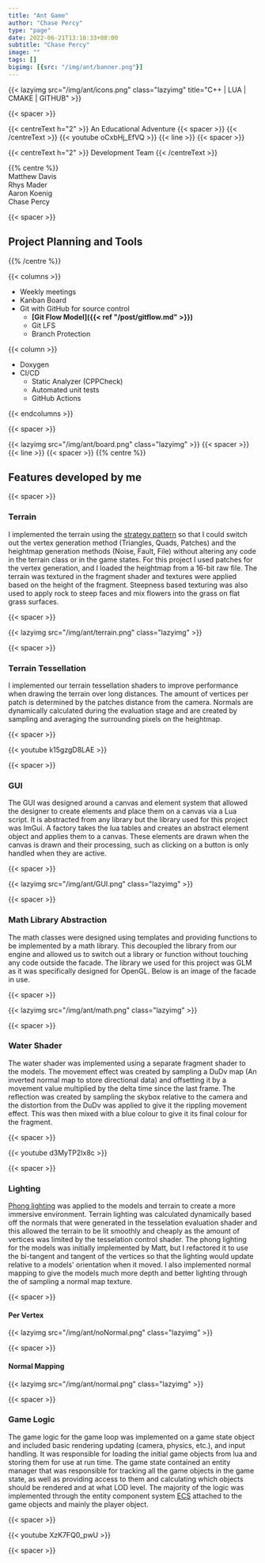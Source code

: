 ```yaml
---
title: "Ant Game"
author: "Chase Percy"
type: "page"
date: 2022-06-21T13:10:33+08:00
subtitle: "Chase Percy"
image: ""
tags: []
bigimg: [{src: "/img/ant/banner.png"}]
---
```


{{< lazyimg src="/img/ant/icons.png" class="lazyimg" title="C++ | LUA | CMAKE | GITHUB" >}}

{{< spacer >}}

{{< centreText h="2" >}}
 An Educational Adventure
 {{< spacer >}}
{{< /centreText >}}
{{< youtube oCxbHj_EfVQ >}}
{{< line >}}
{{< spacer >}}

{{< centreText h="2" >}}
Development Team
{{< /centreText >}}

{{% centre %}}  
Matthew Davis  
Rhys Mader  
Aaron Koenig  
Chase Percy  

{{< spacer >}}

## Project Planning and Tools
{{% /centre %}}

{{< columns >}}
- Weekly meetings
- Kanban Board
- Git with GitHub for source control
  - __[Git Flow Model]({{< ref "/post/gitflow.md" >}})__
  - Git LFS
  - Branch Protection

{{< column >}}
- Doxygen
- CI/CD
    - Static Analyzer (CPPCheck)
    - Automated unit tests
    - GitHub Actions

{{< endcolumns >}}

{{< spacer >}}

{{< lazyimg src="/img/ant/board.png" class="lazyimg" >}}
{{< spacer >}}
{{< line >}}
{{< spacer >}}
{{% centre %}}

## Features developed by me

{{< spacer >}}

### Terrain

I implemented the terrain using the [strategy pattern](https://refactoring.guru/design-patterns/strategy) 
so that I could switch out the vertex generation
method (Triangles, Quads, Patches) and the heightmap generation methods (Noise, Fault, File) without altering any code in the terrain class or in the
game states. For this project I used patches for the vertex generation, and I loaded the heightmap from
a 16-bit raw file. The terrain was textured in the fragment shader and textures were applied based on
the height of the fragment. Steepness based texturing was also used to apply rock to steep faces and mix
flowers into the grass on flat grass surfaces.

{{< spacer >}}

{{< lazyimg src="/img/ant/terrain.png" class="lazyimg" >}}

{{< spacer >}}

### Terrain Tessellation

I implemented our terrain tessellation shaders to improve performance when drawing the terrain over
long distances. The amount of vertices per patch is determined by the patches distance from the camera.
Normals are dynamically calculated during the evaluation stage and are created by sampling and averaging
the surrounding pixels on the heightmap.

{{< spacer >}}

{{< youtube k15gzgD8LAE >}}

{{< spacer >}}

### GUI

The GUI was designed around a canvas and element system that allowed the designer to create elements
and place them on a canvas via a Lua script. It is abstracted from any library but the library used 
for this project was ImGui. A factory takes the lua tables and creates an abstract element object
and applies them to a canvas. These elements are drawn when the canvas is drawn and their processing,
such as clicking on a button is only handled when they are active. 

{{< spacer >}}

{{< lazyimg src="/img/ant/GUI.png" class="lazyimg" >}}

{{< spacer >}}

### Math Library Abstraction

The math classes were designed using templates and providing functions to be implemented by a math
library. This decoupled the library from our engine and allowed us to switch out a library or function
without touching any code outside the facade. The library we used for this project was GLM as it was
specifically designed for OpenGL. Below is an image of the facade in use. 

{{< spacer >}}

{{< lazyimg src="/img/ant/math.png" class="lazyimg" >}}

{{< spacer >}}

### Water Shader

The water shader was implemented using a separate fragment shader to the models. The movement effect was
created by sampling a DuDv map (An inverted normal map to store directional data) and offsetting it by
a movement value multiplied by the delta time since the last frame. The reflection was created by sampling
the skybox relative to the camera and the distortion from the DuDv was applied to give it the rippling
movement effect. This was then mixed with a blue colour to give it its final colour for the fragment.

{{< spacer >}}

{{< youtube d3MyTP2Ix8c >}}

{{< spacer >}}

### Lighting

[Phong lighting](https://en.wikipedia.org/wiki/Phong_reflection_model) 
was applied to the models and terrain to create a more immersive environment. Terrain
lighting was calculated dynamically based off the normals that were generated in the tesselation evaluation
shader and this allowed the terrain to be lit smoothly and cheaply as the amount of vertices was limited
by the tesselation control shader. The phong lighting for the models was initially implemented by Matt, 
but I refactored it to use the bi-tangent and tangent of the vertices so that the lighting would update
relative to a models' orientation when it moved. I also implemented normal mapping to give the models much
more depth and better lighting through the of sampling a normal map texture. 


{{< spacer >}}

#### Per Vertex
{{< lazyimg src="/img/ant/noNormal.png" class="lazyimg" >}}

{{< spacer >}}

#### Normal Mapping
{{< lazyimg src="/img/ant/normal.png" class="lazyimg" >}}

{{< spacer >}}

### Game Logic

The game logic for the game loop was implemented on a game state object and included basic rendering
updating (camera, physics, etc.), and input handling. It was responsible for loading the initial game
objects from lua and storing them for use at run time. The game state contained an entity manager that
was responsible for tracking all the game objects in the game state, as well as providing access to them
and calculating which objects should be rendered and at what LOD level. The majority of the logic was
implemented through the entity component system [ECS](https://en.wikipedia.org/wiki/Entity_component_system)
attached to the game objects and mainly the player object.

{{< spacer >}}

{{< youtube XzK7FQ0_pwU >}}

{{< spacer >}}
